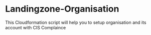 # Landingzone-Organisation

This Cloudformation script will help you to setup organisation and its account with CIS Complaince
